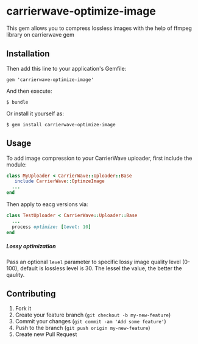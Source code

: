 # carrierwave-optimize-image

This gem allows you to compress lossless images with the help of ffmpeg library on carrierwave gem


## Installation

Then add this line to your application's Gemfile:

    gem 'carrierwave-optimize-image'

And then execute:

    $ bundle

Or install it yourself as:

    $ gem install carrierwave-optimize-image



## Usage

To add image compression to your CarrierWave uploader, first include the module:

```ruby
class MyUploader < CarrierWave::Uploader::Base
   include CarrierWave::OptimzeImage
  ...
end
```

Then apply to eacg versions via:

```ruby
class TestUploader < CarrierWave::Uploader::Base
  ...
  process optimize: [level: 10]
end
```

##### Lossy optimization

Pass an optional `level` parameter to specific lossy image quality level (0-100), default is lossless level is 30.
The lessel the value, the better the qaulity.
 

## Contributing

1. Fork it
2. Create your feature branch (`git checkout -b my-new-feature`)
3. Commit your changes (`git commit -am 'Add some feature'`)
4. Push to the branch (`git push origin my-new-feature`)
5. Create new Pull Request
